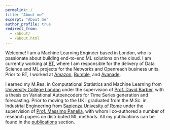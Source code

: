 ```yaml
---
permalink: /
title: "About me"
excerpt: "About me"
author_profile: true
redirect_from: 
  - /about/
  - /about.html
---
```


Welcome! I am a Machine Learning Engineer based in London, who is passionate about building end-to-end ML solutions on the cloud. I am currently working at [BT](https://www.bt.com/), where I am responsible for the delivery of Data Science and ML projects for the Networks and Openreach business units. Prior to BT, I worked at [Amazon](http://www.amazon.co.uk), [Bumble](https://bumble.com/), and [Avanade](https://www.avanade.com/en-gb/).

I earned my M.Res. in Computational Statistics and Machine Learning from [University College London](http://www.ucl.ac.uk) under the supervision of [Prof. David Barber](http://web4.cs.ucl.ac.uk/staff/D.Barber/pmwiki/pmwiki.php), with a thesis on Variational Autoencoders for Time Series generation and forecasting. Prior to moving to the UK I graduated from the M.Sc. in Industrial Engineering from [Sapienza Univesity of Rome](http://en.uniroma1.it/) under the supervision of [Prof. Massimo Panella](https://sites.google.com/uniroma1.it/massimopanella-eng/home), with whom I co-authored a number of research papers on distributed ML methods. All my publications can be found in the [publications](publications) section.